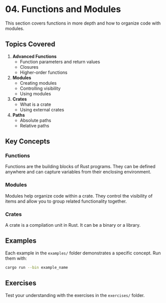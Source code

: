 # 04. Functions and Modules

This section covers functions in more depth and how to organize code with modules.

## Topics Covered

1. **Advanced Functions**
   - Function parameters and return values
   - Closures
   - Higher-order functions
2. **Modules**
   - Creating modules
   - Controlling visibility
   - Using modules
3. **Crates**
   - What is a crate
   - Using external crates
4. **Paths**
   - Absolute paths
   - Relative paths

## Key Concepts

### Functions

Functions are the building blocks of Rust programs. They can be defined anywhere and can capture variables from their enclosing environment.

### Modules

Modules help organize code within a crate. They control the visibility of items and allow you to group related functionality together.

### Crates

A crate is a compilation unit in Rust. It can be a binary or a library.

## Examples

Each example in the `examples/` folder demonstrates a specific concept. Run them with:

```bash
cargo run --bin example_name
```

## Exercises

Test your understanding with the exercises in the `exercises/` folder.
